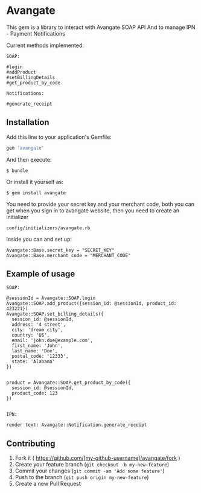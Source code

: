 # Avangate

This gem is a library to interact with Avangate SOAP API
And to manage IPN - Payment Notifications

Current methods implemented:

    SOAP:

    #login
    #addProduct
    #setBillingDetails
    #get_product_by_code

    Notifications:

    #generate_receipt

## Installation

Add this line to your application's Gemfile:

```ruby
gem 'avangate'
```

And then execute:

    $ bundle

Or install it yourself as:

    $ gem install avangate

You need to provide your secret key and your merchant code, both you can get when you sign in to avangate website, then you need to create an initializer

    config/initializers/avangate.rb

Inside you can and set up:

    Avangate::Base.secret_key = "SECRET_KEY"
    Avangate::Base.merchant_code = "MERCHANT_CODE"

## Example of usage

    SOAP:

    @sessionId = Avangate::SOAP.login
    Avangate::SOAP.add_product({session_id: @sessionId, product_id: 423221})
    Avangate::SOAP.set_billing_details({
      session_id: @sessionId,
      address: '4 street',
      city: 'dream city',
      country: 'US',
      email: 'john.doe@example.com',
      first_name: 'John',
      last_name: 'Doe',
      postal_code: '12333',
      state: 'Alabama'
    })


    product = Avangate::SOAP.get_product_by_code({
      session_id: @sessionId,
      product_code: 123
    })


    IPN:

    render text: Avangate::Notification.generate_receipt


## Contributing

1. Fork it ( https://github.com/[my-github-username]/avangate/fork )
2. Create your feature branch (`git checkout -b my-new-feature`)
3. Commit your changes (`git commit -am 'Add some feature'`)
4. Push to the branch (`git push origin my-new-feature`)
5. Create a new Pull Request
